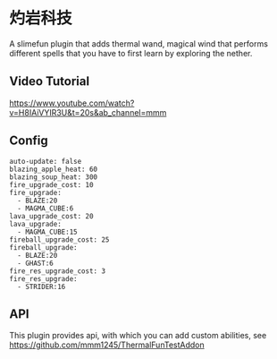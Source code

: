 # 灼岩科技
A slimefun plugin that adds thermal wand, magical wind that performs different spells that you have to first learn by exploring the nether.
## Video Tutorial
https://www.youtube.com/watch?v=H8IAiVYIR3U&t=20s&ab_channel=mmm
## Config
```text
auto-update: false
blazing_apple_heat: 60
blazing_soup_heat: 300
fire_upgrade_cost: 10
fire_upgrade:
  - BLAZE:20
  - MAGMA_CUBE:6
lava_upgrade_cost: 20
lava_upgrade:
  - MAGMA_CUBE:15
fireball_upgrade_cost: 25
fireball_upgrade:
  - BLAZE:20
  - GHAST:6
fire_res_upgrade_cost: 3
fire_res_upgrade:
  - STRIDER:16
```
## API
This plugin provides api, with which you can add custom abilities, see https://github.com/mmm1245/ThermalFunTestAddon
